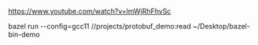 https://www.youtube.com/watch?v=lmWjRhFhvSc

bazel run --config=gcc11  //projects/protobuf_demo:read ~/Desktop/bazel-bin-demo     